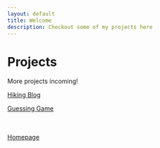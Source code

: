 ```yaml
---
layout: default
title: Welcome
description: Checkout some of my projects here
---
```

# Projects
More projects incoming!

[Hiking Blog](hiking.md)

[Guessing Game](projects/guessing.md)
<br><br><br>



[Homepage](../index.md)